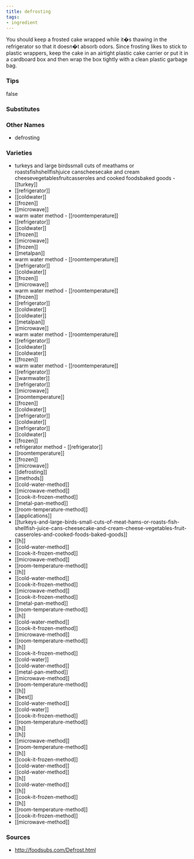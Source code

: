 ```yaml
---
title: defrosting
tags:
- ingredient
---
```

You should keep a frosted cake wrapped while it�s thawing in the refrigerator so that it doesn�t absorb odors. Since frosting likes to stick to plastic wrappers, keep the cake in an airtight plastic cake carrier or put it in a cardboard box and then wrap the box tightly with a clean plastic garbage bag.

### Tips
false

### Substitutes


### Other Names

* defrosting

### Varieties

* turkeys
and large birdssmall cuts of meathams or roastsfishshellfishjuice
canscheesecake and cream
cheesevegetablesfruitcasseroles
and cooked foodsbaked
goods - [[turkey]]
* [[refrigerator]]
* [[coldwater]]
* [[frozen]]
* [[microwave]]
* warm
water method - [[roomtemperature]]
* [[refrigerator]]
* [[coldwater]]
* [[frozen]]
* [[microwave]]
* [[frozen]]
* [[metalpan]]
* warm
  water method - [[roomtemperature]]
* [[refrigerator]]
* [[coldwater]]
* [[frozen]]
* [[microwave]]
* warm
  water method - [[roomtemperature]]
* [[frozen]]
* [[refrigerator]]
* [[coldwater]]
* [[coldwater]]
* [[metalpan]]
* [[microwave]]
* warm
  water method - [[roomtemperature]]
* [[refrigerator]]
* [[coldwater]]
* [[coldwater]]
* [[frozen]]
* warm
  water method - [[roomtemperature]]
* [[refrigerator]]
* [[warmwater]]
* [[refrigerator]]
* [[microwave]]
* [[roomtemperature]]
* [[frozen]]
* [[coldwater]]
* [[refrigerator]]
* [[coldwater]]
* [[refrigerator]]
* [[coldwater]]
* [[frozen]]
* refrigerator method - [[refrigerator]]
* [[roomtemperature]]
* [[frozen]]
* [[microwave]]
* [[defrosting]]
* [[methods]]
* [[cold-water-method]]
* [[microwave-method]]
* [[cook-it-frozen-method]]
* [[metal-pan-method]]
* [[room-temperature-method]]
* [[applications]]
* [[turkeys-and-large-birds-small-cuts-of-meat-hams-or-roasts-fish-shellfish-juice-cans-cheesecake-and-cream-cheese-vegetables-fruit-casseroles-and-cooked-foods-baked-goods]]
* [[h]]
* [[cold-water-method]]
* [[cook-it-frozen-method]]
* [[microwave-method]]
* [[room-temperature-method]]
* [[h]]
* [[cold-water-method]]
* [[cook-it-frozen-method]]
* [[microwave-method]]
* [[cook-it-frozen-method]]
* [[metal-pan-method]]
* [[room-temperature-method]]
* [[h]]
* [[cold-water-method]]
* [[cook-it-frozen-method]]
* [[microwave-method]]
* [[room-temperature-method]]
* [[h]]
* [[cook-it-frozen-method]]
* [[cold-water]]
* [[cold-water-method]]
* [[metal-pan-method]]
* [[microwave-method]]
* [[room-temperature-method]]
* [[h]]
* [[best]]
* [[cold-water-method]]
* [[cold-water]]
* [[cook-it-frozen-method]]
* [[room-temperature-method]]
* [[h]]
* [[h]]
* [[microwave-method]]
* [[room-temperature-method]]
* [[h]]
* [[cook-it-frozen-method]]
* [[cold-water-method]]
* [[cold-water-method]]
* [[h]]
* [[cold-water-method]]
* [[h]]
* [[cook-it-frozen-method]]
* [[h]]
* [[room-temperature-method]]
* [[cook-it-frozen-method]]
* [[microwave-method]]

### Sources
* http://foodsubs.com/Defrost.html
